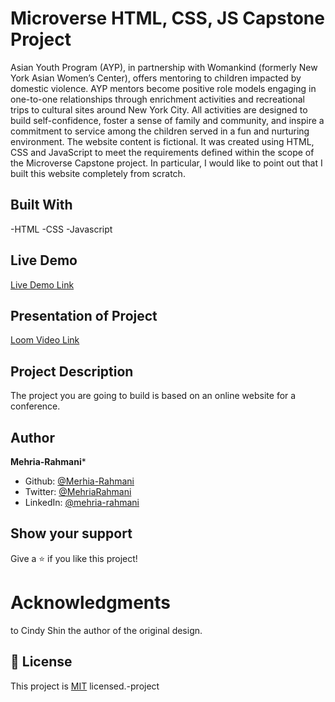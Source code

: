 # Microverse HTML, CSS, JS Capstone Project
Asian Youth Program (AYP), in partnership with Womankind (formerly New York Asian Women’s Center), offers mentoring to children impacted by domestic violence. AYP mentors become positive role models engaging in one-to-one relationships through enrichment activities and recreational trips to cultural sites around New York City. All activities are designed to build self-confidence, foster a sense of family and community, and inspire a commitment to service among the children served in a fun and nurturing environment.
The website content is fictional. It was created using HTML, CSS and JavaScript to meet the requirements defined within the scope of the Microverse Capstone project. In particular, I would like to point out that I built this website completely from scratch.



## Built With

-HTML
-CSS
-Javascript


## Live Demo

[Live Demo Link](https://mehria-rahmani.github.io/capstone-1/)

## Presentation of Project

[Loom Video Link](https://www.loom.com/share/1a5dfb5877e1459d9358dd5612d0925b)

## Project Description

The project you are going to build is based on an online website for a conference.


## Author
**Mehria-Rahmani***
- Github: [@Merhia-Rahmani](https://github.com/Mehria-Rahmani)
- Twitter: [@MehriaRahmani](https://twitter.com/MehriaRahmani?t=QwKwWXTVBZthv4sUrOXtfQ&s=08)
- LinkedIn: [@mehria-rahmani](https://www.linkedin.com/in/mehria-rahmani-379211222) 


## Show your support

Give a ⭐️ if you like this project!

# Acknowledgments
to Cindy Shin the author of the original design.


## 📝 License

This project is [MIT](./MIT.md) licensed.-project
